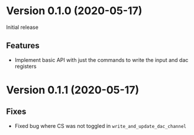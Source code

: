 # Version 0.1.0 (2020-05-17)
Initial release
## Features
- Implement basic API with just the commands to write the input and dac registers

# Version 0.1.1 (2020-05-17)

## Fixes
- Fixed bug where CS was not toggled in `write_and_update_dac_channel`

